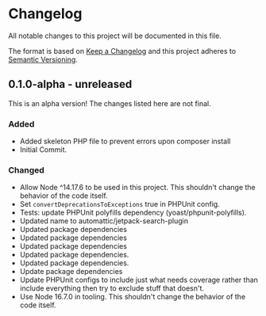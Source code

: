 # Changelog

All notable changes to this project will be documented in this file.

The format is based on [Keep a Changelog](https://keepachangelog.com/en/1.0.0/)
and this project adheres to [Semantic Versioning](https://semver.org/spec/v2.0.0.html).

## 0.1.0-alpha - unreleased

This is an alpha version! The changes listed here are not final.

### Added
- Added skeleton PHP file to prevent errors upon composer install
- Initial Commit.

### Changed
- Allow Node ^14.17.6 to be used in this project. This shouldn't change the behavior of the code itself.
- Set `convertDeprecationsToExceptions` true in PHPUnit config.
- Tests: update PHPUnit polyfills dependency (yoast/phpunit-polyfills).
- Updated name to automattic/jetpack-search-plugin
- Updated package dependencies
- Updated package dependencies
- Updated package dependencies
- Updated package dependencies.
- Updated package dependencies.
- Update package dependencies
- Update PHPUnit configs to include just what needs coverage rather than include everything then try to exclude stuff that doesn't.
- Use Node 16.7.0 in tooling. This shouldn't change the behavior of the code itself.
